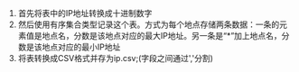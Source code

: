 
1. 首先将表中的IP地址转换成十进制数字
2. 然后使用有序集合类型记录这个表。方式为每个地点存储两条数据：一条的元素值是地点名，分数是该地点对应的最大IP地址。另一条是“*”加上地点名，分数是该地点对应的最小IP地址
3. 将表转换成CSV格式并存为ip.csv;(字段之间通过','分割)